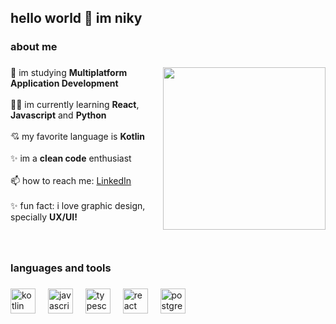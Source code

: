 <h2 align="left">hello world 👋 im niky</h2>

###

<h3 align="left">about me</h3>

###

<img align="right" width="260" src="https://cdn.goope.jp/196211/230615130900-648a8edc9e9d6.gif"  />

###

<p align="left">🌱 im studying <b>Multiplatform Application Development</b><br>
  <br>👨‍💻 im currently learning <b>React</b>, <b>Javascript</b> and <b>Python</b><br>
  <br>💘 my favorite language is <b>Kotlin</b><br>
  <br>✨ im a <b>clean code</b> enthusiast<br>
  <br>📫 how to reach me: <a href="https://www.linkedin.com/in/niky19/" target="_blank"> LinkedIn </a> <br><br>✨ fun fact: i love graphic design, specially <b>UX/UI!</b></p>

###

<br clear="both">

<h3 align="left">languages and tools</h3>

###

<div align="left">
  <img src="https://skillicons.dev/icons?i=kotlin" height="40" alt="kotlin logo"  />
  <img width="12" />
  <img src="https://skillicons.dev/icons?i=js" height="40" alt="javascript logo"  />
  <img width="12" />
  <img src="https://skillicons.dev/icons?i=ts" height="40" alt="typescript logo"  />
  <img width="12" />
  <img src="https://skillicons.dev/icons?i=react" height="40" alt="react logo"  />
  <img width="12" />
  <img src="https://skillicons.dev/icons?i=postgres" height="40" alt="postgresql logo"  />
</div>

###
